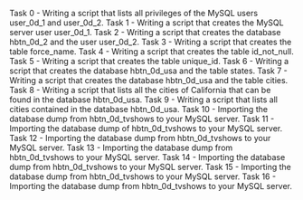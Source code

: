 Task 0 - Writing a script that lists all privileges of the MySQL users user_0d_1 and user_0d_2.
Task 1 - Writing a script that creates the MySQL server user user_0d_1. 
Task 2 - Writing a script that creates the database hbtn_0d_2 and the user user_0d_2. 
Task 3 - Writing a script that creates the table force_name.
Task 4 - Writing a script that creates the table id_not_null.
Task 5 - Writing a script that creates the table unique_id.
Task 6 - Writing a script that creates the database hbtn_0d_usa and the table states.
Task 7 - Writing a script that creates the database hbtn_0d_usa and the table cities.
Task 8 - Writing a script that lists all the cities of California that can be found in the database hbtn_0d_usa.
Task 9 - Writing a script that lists all cities contained in the database hbtn_0d_usa.
Task 10 - Importing the database dump from hbtn_0d_tvshows to your MySQL server.
Task 11 - Importing the database dump of hbtn_0d_tvshows to your MySQL server.
Task 12 - Importing the database dump from hbtn_0d_tvshows to your MySQL server.
Task 13 - Importing the database dump from hbtn_0d_tvshows to your MySQL server.
Task 14 - Importing the database dump from hbtn_0d_tvshows to your MySQL server.
Task 15 - Importing the database dump from hbtn_0d_tvshows to your MySQL server.
Task 16 - Importing the database dump from hbtn_0d_tvshows to your MySQL server.